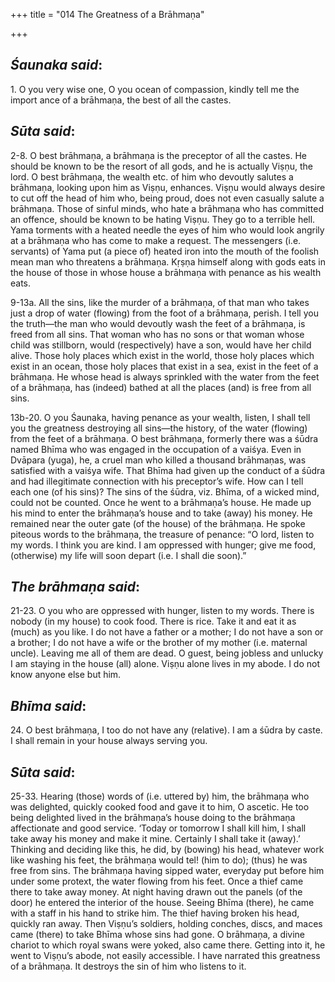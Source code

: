 +++
title = "014 The Greatness of a Brāhmaṇa"

+++
 

## *Śaunaka said*:

1\. O you very wise one, O you ocean of compassion, kindly tell me the import ance of a brāhmaṇa, the best of all the castes.

## *Sūta said*:

2-8. O best brāhmaṇa, a brāhmaṇa is the preceptor of all the castes. He should be known to be the resort of all gods, and he is actually Viṣṇu, the lord. O best brāhmaṇa, the wealth etc. of him who devoutly salutes a brāhmaṇa, looking upon him as Viṣṇu, enhances. Viṣṇu would always desire to cut off the head of him who, being proud, does not even casually salute a brāhmaṇa. Those of sinful minds, who hate a brāhmaṇa who has committed an offence, should be known to be hating Viṣṇu. They go to a terrible hell. Yama torments with a heated needle the eyes of him who would look angrily at a brāhmaṇa who has come to make a request. The messengers (i.e. servants) of Yama put (a piece of) heated iron into the mouth of the foolish mean man who threatens a brāhmaṇa. Kṛṣṇa himself along with gods eats in the house of those in whose house a brāhmaṇa with penance as his wealth eats.

9-13a. All the sins, like the murder of a brāhmaṇa, of that man who takes just a drop of water (flowing) from the foot of a brāhmaṇa, perish. I tell you the truth—the man who would devoutly wash the feet of a brāhmaṇa, is freed from all sins. That woman who has no sons or that woman whose child was stillborn, would (respectively) have a son, would have her child alive. Those holy places which exist in the world, those holy places which exist in an ocean, those holy places that exist in a sea, exist in the feet of a brāhmaṇa. He whose head is always sprinkled with the water from the feet of a brāhmaṇa, has (indeed) bathed at all the places (and) is free from all sins.

13b-20. O you Śaunaka, having penance as your wealth, listen, I shall tell you the greatness destroying all sins—the history, of the water (flowing) from the feet of a brāhmaṇa. O best brāhmaṇa, formerly there was a śūdra named Bhīma who was engaged in the occupation of a vaiśya. Even in Dvāpara (yuga), he, a cruel man who killed a thousand brāhmaṇas, was satisfied with a vaiśya wife. That Bhīma had given up the conduct of a śūdra and had illegitimate connection with his preceptor’s wife. How can I tell each one (of his sins)? The sins of the śūdra, viz. Bhīma, of a wicked mind, could not be counted. Once he went to a brāhmaṇa’s house. He made up his mind to enter the brāhmaṇa’s house and to take (away) his money. He remained near the outer gate (of the house) of the brāhmaṇa. He spoke piteous words to the brāhmaṇa, the treasure of penance: “O lord, listen to my words. I think you are kind. I am oppressed with hunger; give me food, (otherwise) my life will soon depart (i.e. I shall die soon).”

## *The brāhmaṇa said*:

21-23. O you who are oppressed with hunger, listen to my words. There is nobody (in my house) to cook food. There is rice. Take it and eat it as (much) as you like. I do not have a father or a mother; I do not have a son or a brother; I do not have a wife or the brother of my mother (i.e. maternal uncle). Leaving me all of them are dead. O guest, being jobless and unlucky I am staying in the house (all) alone. Viṣṇu alone lives in my abode. I do not know anyone else but him.

## *Bhīma said*:

24\. O best brāhmaṇa, I too do not have any (relative). I am a śūdra by caste. I shall remain in your house always serving you.

## *Sūta said*:

25-33. Hearing (those) words of (i.e. uttered by) him, the brāhmaṇa who was delighted, quickly cooked food and gave it to him, O ascetic. He too being delighted lived in the brāhmaṇa’s house doing to the brāhmaṇa affectionate and good service. ‘Today or tomorrow I shall kill him, I shall take away his money and make it mine. Certainly I shall take it (away).’ Thinking and deciding like this, he did, by (bowing) his head, whatever work like washing his feet, the brāhmaṇa would tel! (him to do); (thus) he was free from sins. The brāhmaṇa having sipped water, everyday put before him under some protext, the water flowing from his feet. Once a thief came there to take away money. At night having drawn out the panels (of the door) he entered the interior of the house. Seeing Bhīma (there), he came with a staff in his hand to strike him. The thief having broken his head, quickly ran away. Then Viṣṇu’s soldiers, holding conches, discs, and maces came (there) to take Bhīma whose sins had gone. O brāhmaṇa, a divine chariot to which royal swans were yoked, also came there. Getting into it, he went to Viṣṇu’s abode, not easily accessible. I have narrated this greatness of a brāhmaṇa. It destroys the sin of him who listens to it.


